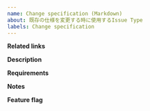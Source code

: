 ```yaml
---
name: Change specification (Markdown)
about: 既存の仕様を変更する時に使用するIssue Type
labels: Change specification
---
```


**Related links**

**Description**

**Requirements**

**Notes**

**Feature flag**
